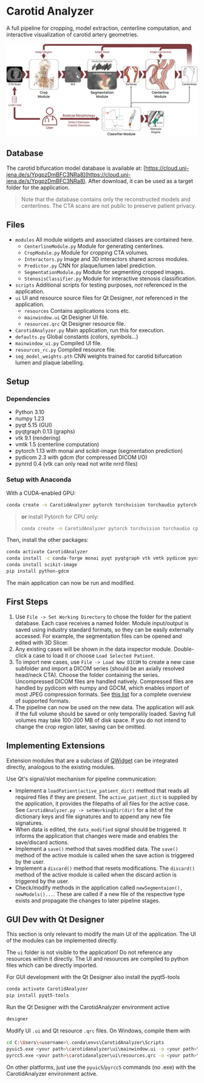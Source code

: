 # Carotid Analyzer

A full pipeline for cropping, model extraction, centerline computation, and interactive visualization of carotid artery geometries.

![Pipeline Overview](./img/carotid_pipeline.png)

## Database
The carotid bifurcation model database is available at: [https://cloud.uni-jena.de/s/YpgpzDmBFC3NRa8](https://cloud.uni-jena.de/s/YpgpzDmBFC3NRa8). After download, it can be used as a target folder for the application.

> Note that the database contains only the reconstructed models and centerlines. The CTA scans are not public to preserve patient privacy.

## Files

- `modules` All module widgets and associated classes are contained here.
  - `CenterlineModule.py` Module for generating centerlines.
  - `CropModule.py` Module for cropping CTA volumes.
  - `Interactors.py` Image and 3D interactors shared across modules.
  - `Predictor.py` CNN for plaque/lumen label prediction.
  - `SegmentationModule.py` Module for segmenting cropped images.
  - `StenosisClassifier.py` Module for interactive stenosis classification.
- `scripts` Additional scripts for testing purposes, *not* referenced in the application.
- `ui` UI and resource source files for Qt Designer, *not* referenced in the application.
  - `resources` Contains applications icons etc.
  - `mainwindow.ui` Qt Designer UI file.
  - `resources.qrc` Qt Designer resource file.
- `CarotidAnalyzer.py` Main application, run this for execution.
- `defaults.py` Global constants (colors, symbols...)
- `mainwindow_ui.py` Compiled UI file.
- `resources_rc.py` Compiled resource file.
- `seg_model_weights.pth` CNN weights trained for carotid bifurcation lumen and plaque labelling.

## Setup

### Dependencies

- Python 3.10
- numpy 1.23
- pyqt 5.15 (GUI)
- pyqtgraph 0.13 (graphs)
- vtk 9.1 (rendering)
- vmtk 1.5 (centerline computation)
- pytorch 1.13 with monai and scikit-image (segmentation prediction)
- pydicom 2.3 with gdcm (for compressed DICOM I/O)
- pynrrd 0.4 (vtk can only read not write nrrd files)

### Setup with Anaconda

With a CUDA-enabled GPU:

```bash
conda create -n CarotidAnalyzer pytorch torchvision torchaudio pytorch-cuda=11.7 -c pytorch -c nvidia
```

> **or** install Pytorch for CPU only:
>
> ```bash
> conda create -n CarotidAnalyzer pytorch torchvision torchaudio cpuonly -c pytorch
> ```

Then, install the other packages:

```bash
conda activate CarotidAnalyzer
conda install -c conda-forge monai pyqt pyqtgraph vtk vmtk pydicom pynrrd
conda install scikit-image
pip install python-gdcm
```

The main application can now be run and modified.

## First Steps

1. Use `File -> Set Working Directory` to chose the folder for the patient database. Each case receives a named folder. Module input/output is saved using industry standard formats, so they can be easily externally accessed. For example, the segmentation files can be opened and edited with 3D Slicer.
2. Any existing cases will be shown in the data inspector module. Double-click a case to load it or choose `Load Selected Patient`.
3. To import new cases, use `File -> Load New DICOM` to create a new case subfolder and import a DICOM series (should be an axially resolved head/neck CTA). Choose the folder containing the series. Uncompressed  DICOM files are handled natively. Compressed files are handled by pydicom with numpy and GDCM, which enables import of most JPEG compression formats. See [this list](https://pydicom.github.io/pydicom/stable/old/image_data_handlers.html#guide-compressed) for a complete overview of supported formats.
4. The pipeline can now be used on the new data. The application will ask if the full volume should be saved or only temporalily loaded. Saving full volumes may take 100-200 MB of disk space. If you do not intend to change the crop region later, saving can be omitted.

## Implementing Extensions

Extension modules that are a subclass of [QWidget](https://doc.qt.io/qtforpython-5/PySide2/QtWidgets/QWidget.html) can be integrated directly, analogous to the existing modules.

Use Qt's signal/slot mechanism for pipeline communication:

- Implement a `loadPatient(active_patient_dict)` method that reads all required files if they are present. The `active_patient_dict` is supplied by the application, it provides the filepaths of all files for the active case. See `CarotidAnalyzer.py -> setWorkingDir(dir)` for a list of the dictionary keys and file signatures and to append any new file signatures.
- When data is edited, the `data_modified` signal should be triggered. It informs the application that changes were made and enables the save/discard actions.
- Implement a `save()` method that saves modified data. The `save()` method of the active module is called when the save action is triggered by the user. 
- Implement a `discard()` method that resets modifications. The `discard()` method of the active module is called when the discard action is triggered by the user.
- Check/modify methods in the application called `newSegmentaion(), newModels()...`. These are called if a new file of the respective type exists and propagate the changes to later pipeline stages.

## GUI Dev with Qt Designer

This section is only relevant to modify the main UI of the application. The UI of the modules can be implemented directly.

The `ui` folder is not visible to the application! Do not reference any resources within it directly. The UI and resources are compiled to python files which can be directly imported.

For GUI development with the Qt Designer also install the pyqt5-tools

```bash
conda activate CarotidAnalyzer
pip install pyqt5-tools
```

Run the Qt Designer with the CarotidAnalyzer environment active

```bash
designer
```

Modify UI `.ui` and Qt resource `.qrc` files. On Windows, compile them with

```bash
cd C:\Users\<username>\.conda\envs\CarotidAnalyzer\Scripts
pyuic5.exe <your path>\carotidanalyzer\ui\mainwindow.ui -o <your path>\carotidanalyzer\mainwindow_ui.py
pyrcc5.exe <your path>\carotidanalyzer\ui\resources.qrc -o <your path>\carotidanalyzer\resources_rc.py
```

On other platforms, just use the `pyuic5`/`pyrcc5` commands (no .exe) with the CarotidAnalyzer environment active.